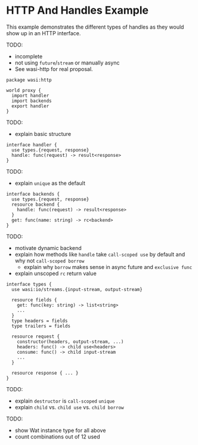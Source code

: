 # HTTP And Handles Example

This example demonstrates the different types of handles as they would show up
in an HTTP interface.

TODO:
* incomplete
* not using `future`/`stream` or manually async
* See wasi-http for real proposal.

```wit
package wasi:http

world proxy {
  import handler
  import backends
  export handler
}
```
TODO:
* explain basic structure

```wit
interface handler {
  use types.{request, response}
  handle: func(request) -> result<response>
}
```
TODO:
* explain `unique` as the default

```wit
interface backends {
  use types.{request, response}
  resource backend {
    handle: func(request) -> result<response>
  }
  get: func(name: string) -> rc<backend>
}
```
TODO:
* motivate dynamic backend
* explain how methods like `handle` take `call-scoped use` by default and why not `call-scoped borrow`
  * explain why `borrow` makes sense in async future and `exclusive func`
* explain unscoped `rc` return value

```wit
interface types {
  use wasi:io/streams.{input-stream, output-stream}

  resource fields {
    get: func(key: string) -> list<string>
    ...
  }
  type headers = fields
  type trailers = fields

  resource request {
    constructor(headers, output-stream, ...)
    headers: func() -> child use<headers>
    consume: func() -> child input-stream
    ...
  }

  resource response { ... }
}
```
TODO:
* explain `destructor` is `call-scoped` `unique` 
* explain `child` vs. `child use` vs. `child borrow`

TODO:
* show Wat instance type for all above
* count combinations out of 12 used


[WASI HTTP]: https://github.com/webAssembly/wasi-http
